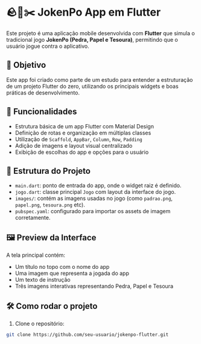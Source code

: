 # 🪨📄✂️ JokenPo App em Flutter

Este projeto é uma aplicação mobile desenvolvida com **Flutter** que simula o tradicional jogo **JokenPo (Pedra, Papel e Tesoura)**, permitindo que o usuário jogue contra o aplicativo.

## 📱 Objetivo

Este app foi criado como parte de um estudo para entender a estruturação de um projeto Flutter do zero, utilizando os principais widgets e boas práticas de desenvolvimento.

## 🚀 Funcionalidades

- Estrutura básica de um app Flutter com Material Design
- Definição de rotas e organização em múltiplas classes
- Utilização de `Scaffold`, `AppBar`, `Column`, `Row`, `Padding`
- Adição de imagens e layout visual centralizado
- Exibição de escolhas do app e opções para o usuário

## 🧱 Estrutura do Projeto

- `main.dart`: ponto de entrada do app, onde o widget raiz é definido.
- `jogo.dart`: classe principal `Jogo` com layout da interface do jogo.
- `images/`: contém as imagens usadas no jogo (como `padrao.png`, `papel.png`, `tesoura.png` etc).
- `pubspec.yaml`: configurado para importar os assets de imagem corretamente.

## 🖼️ Preview da Interface

A tela principal contém:

- Um título no topo com o nome do app
- Uma imagem que representa a jogada do app
- Um texto de instrução
- Três imagens interativas representando Pedra, Papel e Tesoura

## 🛠️ Como rodar o projeto

1. Clone o repositório:

```bash
git clone https://github.com/seu-usuario/jokenpo-flutter.git

